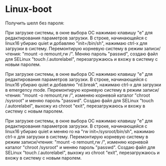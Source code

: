 # Linux-boot
Получить шелл без пароля:

При загрузке системы, в окне выбора ОС нажимаю клавишу "е" для редактирования параметров загрузки. В строке, начинающейся с linux16 убираю quiet и добавляю "init=/bin/sh", нажимаю сtrl-x для загрузки в систему. Перемонтирую корневую систему в режим записи/чтения: "mount -o remount,rw /". Меняю пароль "passwd", создаю файл для SELinux "touch /.autorelabel", перезагружаюсь и вхожу в систему с новым паролем.

При загрузке системы, в окне выбора ОС нажимаю клавишу "е" для редактирования параметров загрузки. В строке, начинающейся с linux16 убираю quiet и добавляю "rd.break", нажимаю сtrl-x для загрузки в emergency mode. Перемонтирую корневую систему в режим записи/чтения: "mount -o remount,rw /", изменяю корневой каталог "chroot /sysroot" и меняю пароль "passwd". Создаю файл для SELinux "touch /.autorelabel", выхожу из chroot "exit", перезагружаюсь и вхожу в систему с новым паролем.

При загрузке системы, в окне выбора ОС нажимаю клавишу "е" для редактирования параметров загрузки. В строке, начинающейся с linux16 убираю quiet и меняю ro на "rw init=/sysroot/bin/sh", нажимаю сtrl-x для загрузки в систему. Перемонтирую корневую систему в режим записи/чтения: "mount -o remount,rw /", изменяю корневой каталог "chroot /sysroot" и меняю пароль "passwd". Создаю файл для SELinux "touch /.autorelabel", выхожу из chroot "exit", перезагружаюсь и вхожу в систему с новым паролем.
